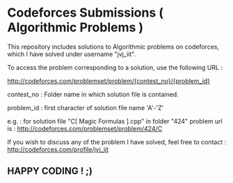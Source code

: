# Codeforces Submissions ( Algorithmic Problems )
This repository includes solutions to Algorithmic problems on codeforces, which I have solved under username "jvj_iit".

To access the problem corresponding to a solution, use the following URL :

http://codeforces.com/problemset/problem/{contest_no}/{problem_id}

contest_no : Folder name in which solution file is contained.

problem_id : first character of solution file name 'A'-'Z'

e.g. : for solution file  "C[ Magic Formulas ].cpp" in folder "424" problem url is : http://codeforces.com/problemset/problem/424/C

If you wish to discuss any of the problem I have solved, feel free to contact : http://codeforces.com/profile/jvj_iit

## HAPPY CODING ! ;)

